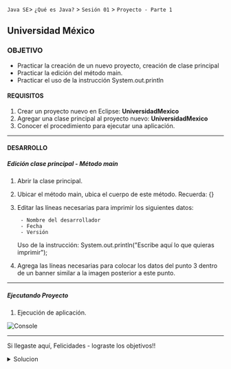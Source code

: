 `Java SE`> `¿Qué es Java?` > `Sesión 01` > `Proyecto - Parte 1`

## Universidad México

### OBJETIVO

- Practicar la creación de un nuevo proyecto, creación de clase principal
- Practicar la edición del método main.
- Practicar el uso de la instrucción System.out.println

#### REQUISITOS

1. Crear un proyecto nuevo en Eclipse: <b>UniversidadMexico</b>
2. Agregar una clase principal al proyecto nuevo: <b>UniversidadMexico</b>
3. Conocer el procedimiento para ejecutar una aplicación.

<hr>

#### DESARROLLO

##### Edición clase principal - Método main

1. Abrir la clase principal.
2. Ubicar el método main, ubica el cuerpo de este método. Recuerda: {}
3. Editar las líneas necesarias para imprimir los siguientes datos:

        - Nombre del desarrollador
        - Fecha
        - Versión        

   Uso de la instrucción: System.out.println("Escribe aquí lo que quieras imprimir");
   
4. Agrega las líneas necesarias para colocar los datos del punto 3 dentro de un banner similar a la imagen posterior a este punto.

<hr>

##### Ejecutando Proyecto

1. Ejecución de aplicación. 
   
![Console](https://user-images.githubusercontent.com/56565204/66931884-65c95080-effc-11e9-98bd-785f9d6c6e5a.png)
<hr> 

Si llegaste aquí, Felicidades - lograste los objetivos!!

<details>
	<summary>Solucion</summary>
	<p> 1. Crear un nuevo JavaProyect en Eclipse </p>
	<p> 2. Asignarle el nombre UniversidadMexico </p>
	<p> 3. Crear una clase principal, asignarle el nombre UniversidadMexico </p>
        <p> 4. Repite el uso de la instrucción System.out.println..., para generar el banner solicitado </p>
	<p> 5. Ejecutar Proyecto </p>
</details> 
